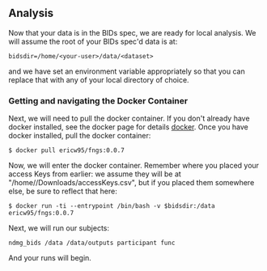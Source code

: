 ## Analysis

Now that your data is in the BIDs spec, we are ready for local analysis. We will assume the root of your BIDs spec'd data is at:

```
bidsdir=/home/<your-user>/data/<dataset>
```
and we have set an environment variable appropriately so that you can replace that with any of your local directory of choice. 

### Getting and navigating the Docker Container

Next, we will need to pull the docker container. If you don't already have docker installed, see the docker page for details [docker](https://docs.docker.com/engine/installation/). Once you have docker installed, pull the docker container:

```
$ docker pull ericw95/fngs:0.0.7
```

Now, we will enter the docker container. Remember where you placed your access Keys from earlier: we assume they will be at "/home/<your-user>/Downloads/accessKeys.csv", but if you placed them somewhere else, be sure to reflect that here:

```
$ docker run -ti --entrypoint /bin/bash -v $bidsdir:/data ericw95/fngs:0.0.7
```

Next, we will run our subjects:

```
ndmg_bids /data /data/outputs participant func
```

And your runs will begin.
